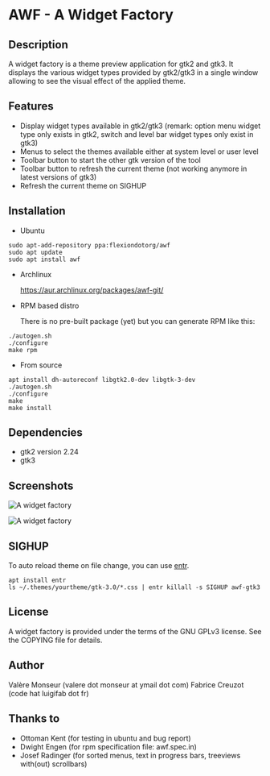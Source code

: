 AWF - A Widget Factory
======================

Description
-----------

A widget factory is a theme preview application for gtk2 and gtk3.
It displays the various widget types provided by gtk2/gtk3 in a single window allowing to see the visual effect of the applied theme.

Features
--------

  * Display widget types available in gtk2/gtk3 (remark: option menu widget type only exists in gtk2, switch and level bar widget types only exist in gtk3)
  * Menus to select the themes available either at system level or user level
  * Toolbar button to start the other gtk version of the tool
  * Toolbar button to refresh the current theme (not working anymore in latest versions of gtk3)
  * Refresh the current theme on SIGHUP

Installation
------------

  * Ubuntu
```
sudo apt-add-repository ppa:flexiondotorg/awf
sudo apt update
sudo apt install awf
```

  * Archlinux

    https://aur.archlinux.org/packages/awf-git/

  * RPM based distro

    There is no pre-built package (yet) but you can generate RPM like this:

```
./autogen.sh
./configure
make rpm
```

  * From source

```
apt install dh-autoreconf libgtk2.0-dev libgtk-3-dev
./autogen.sh
./configure
make
make install
```

Dependencies
------------

  * gtk2 version 2.24
  * gtk3

Screenshots
-----------

![A widget factory](https://github.com/valr/awf/raw/gh-pages/awf-gtk2.jpg)

![A widget factory](https://github.com/valr/awf/raw/gh-pages/awf-gtk3.jpg)

SIGHUP
------

  To auto reload theme on file change, you can use [entr](https://github.com/clibs/entr).
```
apt install entr
ls ~/.themes/yourtheme/gtk-3.0/*.css | entr killall -s SIGHUP awf-gtk3
```

License
-------

  A widget factory is provided under the terms of the GNU GPLv3 license.
  See the COPYING file for details.

Author
------

  Valère Monseur (valere dot monseur at ymail dot com)
  Fabrice Creuzot (code hat luigifab dot fr)

Thanks to
---------

  * Ottoman Kent (for testing in ubuntu and bug report)
  * Dwight Engen (for rpm specification file: awf.spec.in)
  * Josef Radinger (for sorted menus, text in progress bars, treeviews with(out) scrollbars)
